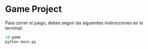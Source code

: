 # Game Project

Para correr el juego, debes seguir las siguientes instrucciones en la terminal:

```sh
cd game
python main.py
```